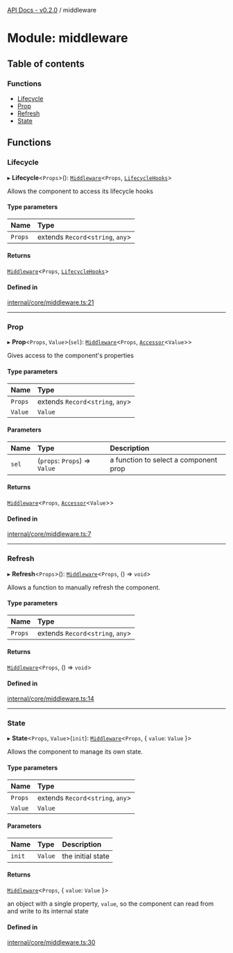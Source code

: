 [API Docs - v0.2.0](../README.md) / middleware

# Module: middleware

## Table of contents

### Functions

- [Lifecycle](middleware.md#lifecycle)
- [Prop](middleware.md#prop)
- [Refresh](middleware.md#refresh)
- [State](middleware.md#state)

## Functions

### Lifecycle

▸ **Lifecycle**<`Props`\>(): [`Middleware`](types.md#middleware)<`Props`, [`LifecycleHooks`](types.md#lifecyclehooks)\>

Allows the component to access its lifecycle hooks

#### Type parameters

| Name | Type |
| :------ | :------ |
| `Props` | extends `Record`<`string`, `any`\> |

#### Returns

[`Middleware`](types.md#middleware)<`Props`, [`LifecycleHooks`](types.md#lifecyclehooks)\>

#### Defined in

[internal/core/middleware.ts:21](https://github.com/nimble-ui/NimbleUI/blob/104ff1f/src/internal/core/middleware.ts#L21)

___

### Prop

▸ **Prop**<`Props`, `Value`\>(`sel`): [`Middleware`](types.md#middleware)<`Props`, [`Accessor`](types.md#accessor)<`Value`\>\>

Gives access to the component's properties

#### Type parameters

| Name | Type |
| :------ | :------ |
| `Props` | extends `Record`<`string`, `any`\> |
| `Value` | `Value` |

#### Parameters

| Name | Type | Description |
| :------ | :------ | :------ |
| `sel` | (`props`: `Props`) => `Value` | a function to select a component prop |

#### Returns

[`Middleware`](types.md#middleware)<`Props`, [`Accessor`](types.md#accessor)<`Value`\>\>

#### Defined in

[internal/core/middleware.ts:7](https://github.com/nimble-ui/NimbleUI/blob/104ff1f/src/internal/core/middleware.ts#L7)

___

### Refresh

▸ **Refresh**<`Props`\>(): [`Middleware`](types.md#middleware)<`Props`, () => `void`\>

Allows a function to manually refresh the component.

#### Type parameters

| Name | Type |
| :------ | :------ |
| `Props` | extends `Record`<`string`, `any`\> |

#### Returns

[`Middleware`](types.md#middleware)<`Props`, () => `void`\>

#### Defined in

[internal/core/middleware.ts:14](https://github.com/nimble-ui/NimbleUI/blob/104ff1f/src/internal/core/middleware.ts#L14)

___

### State

▸ **State**<`Props`, `Value`\>(`init`): [`Middleware`](types.md#middleware)<`Props`, { `value`: `Value`  }\>

Allows the component to manage its own state.

#### Type parameters

| Name | Type |
| :------ | :------ |
| `Props` | extends `Record`<`string`, `any`\> |
| `Value` | `Value` |

#### Parameters

| Name | Type | Description |
| :------ | :------ | :------ |
| `init` | `Value` | the initial state |

#### Returns

[`Middleware`](types.md#middleware)<`Props`, { `value`: `Value`  }\>

an object with a single property, `value`, so the component can read from and write to its internal state

#### Defined in

[internal/core/middleware.ts:30](https://github.com/nimble-ui/NimbleUI/blob/104ff1f/src/internal/core/middleware.ts#L30)
